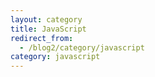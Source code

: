 ```yaml
---
layout: category
title: JavaScript
redirect_from:
  - /blog2/category/javascript
category: javascript
---
```

